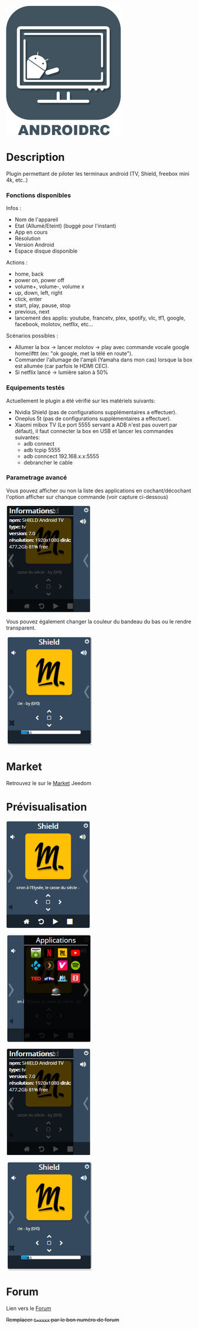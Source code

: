![icon](../images/AndroidRemoteControl_icon.png)
# Description

Plugin permettant de piloter les terminaux android (TV, Shield, freebox mini 4k, etc..)

### Fonctions disponibles
Infos :
* Nom de l'appareil
* Etat (Allumé/Eteint) (buggé pour l'instant)
* App en cours
* Résolution
* Version Android
* Espace disque disponible

Actions :
* home, back
* power on, power off
* volume+, volume-, volume x
* up, down, left, right
* click, enter
* start, play, pause, stop
* previous, next
* lancement des applis: youtube, francetv, plex, spotify, vlc, tf1, google, facebook, molotov, netflix, etc...


Scénarios possibles :
* Allumer la box -> lancer molotov -> play avec commande vocale google home/ifttt (ex: "ok google, met la télé en route").
* Commander l'allumage de l'ampli (Yamaha dans mon cas) lorsque la box est allumée (car parfois le HDMI CEC).
* Si netflix lancé -> lumière salon à 50%

### Equipements testés
Actuellement le plugin a été vérifié sur les matériels suivants:
* Nvidia Shield (pas de configurations supplémentaires a effectuer).
* Oneplus 5t (pas de configurations supplémentaires a effectuer).
* Xiaomi mibox TV (Le port 5555 servant a ADB n'est pas ouvert par défaut), il faut connecter la box en USB et lancer les commandes suivantes:
    - adb connect
    - adb tcpip 5555
    - adb conncect 192.168.x.x:5555
    - debrancher le cable

### Parametrage avancé
Vous pouvez afficher ou non la liste des applications en cochant/décochant l'option afficher sur chanque commande (voir capture ci-dessous)

![Screenshot5](../images/Screenshot3.png)

Vous pouvez également changer la couleur du bandeau du bas ou le rendre transparent.

![Screenshot6](../images/Screenshot4.png)


# Market

Retrouvez le sur le [Market](https://www.jeedom.com/market/index.php?v=d&p=market&type=plugin&&name=Plugin) Jeedom

# Prévisualisation

![Screenshot1](../images/Screenshot1.png)

![Screenshot2](../images/Screenshot2.png)

![Screenshot3](../images/Screenshot3.png)

![Screenshot4](../images/Screenshot4.png)

# Forum

Lien vers le [Forum](https://www.jeedom.com/forum/viewtopic.php?t=xxxx)

~~Remplacer `t=xxxx` par le bon numéro de forum~~
